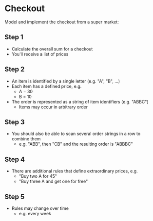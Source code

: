 # Checkout

Model and implement the checkout from a super market:

## Step 1

* Calculate the overall sum for a checkout
* You'll receive a list of prices























## Step 2

* An item is identified by a single letter (e.g. "A", "B", …)
* Each item has a defined price, e.g.
  * A = 30
  * B = 10
* The order is represented as a string of item identifiers (e.g. "ABBC")
  * Items may occur in arbitrary order

## Step 3

* You should also be able to scan several order strings in a row to combine them
  * e.g. "ABB", then "CB" and the resulting order is "ABBBC"

## Step 4

* There are additional rules that define extraordinary prices, e.g.
  * "Buy two A for 45"
  * "Buy three A and get one for free"

## Step 5

* Rules may change over time
  * e.g. every week
